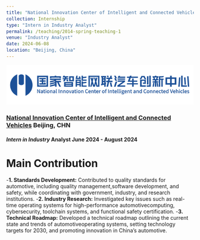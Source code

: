 ```yaml
---
title: "National Innovation Center of Intelligent and Connected Vehicles"
collection: Internship
type: "Intern in Industry Analyst"
permalink: /teaching/2014-spring-teaching-1
venue: "Industry Analyst"
date: 2024-06-08
location: "Beijing, China"
---
```


![CICV](/images/CICV.png)

### [National Innovation Center of Intelligent and Connected Vehicles](http://www.china-icv.cn/index.html)  Beijing, CHN
#### _Intern in Industry_  Analyst June 2024 - August 2024

Main Contribution
======
-**1. Standards Development:** Contributed to quality standards for automotive, including quality management,software development, and safety, while coordinating with government, industry, and research institutions.
-**2. Industry Research:** Investigated key issues such as real-time operating systems for high-performance automotivecomputing, cybersecurity, toolchain systems, and functional safety certification.
-**3. Technical Roadmap:** Developed a technical roadmap outlining the current state and trends of automotiveoperating systems, setting technology targets for 2030, and promoting innovation in China’s automotive.

